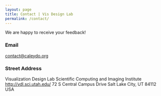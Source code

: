```yaml
---
layout: page
title: Contact | Vis Design Lab
permalink: /contact/
---
```


We are happy to receive your feedback!

### Email

[contact@caleydo.org ](mailto:contact@caleydo.org)

### Street Address

Visualization Design Lab
Scientific Computing and Imaging Institute
http://vdl.sci.utah.edu/
72 S Central Campus Drive
Salt Lake City, UT 84112
USA